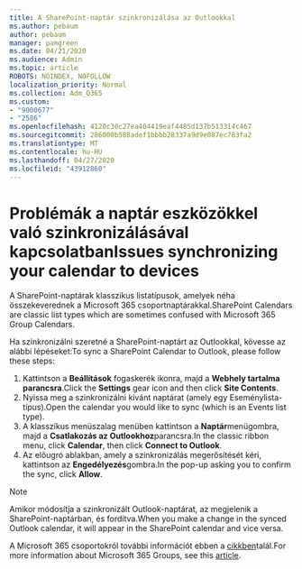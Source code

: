 ```yaml
---
title: A SharePoint-naptár szinkronizálása az Outlookkal
ms.author: pebaum
author: pebaum
manager: pamgreen
ms.date: 04/21/2020
ms.audience: Admin
ms.topic: article
ROBOTS: NOINDEX, NOFOLLOW
localization_priority: Normal
ms.collection: Adm_O365
ms.custom:
- "9000677"
- "2586"
ms.openlocfilehash: 4120c30c27ea404419eaf4485d137b513314c467
ms.sourcegitcommit: 286000b588adef1bbbb28337a9d9e087ec783fa2
ms.translationtype: MT
ms.contentlocale: hu-HU
ms.lasthandoff: 04/27/2020
ms.locfileid: "43912860"
---
```

# <a name="issues-synchronizing-your-calendar-to-devices"></a><span data-ttu-id="f41e0-102">Problémák a naptár eszközökkel való szinkronizálásával kapcsolatban</span><span class="sxs-lookup"><span data-stu-id="f41e0-102">Issues synchronizing your calendar to devices</span></span>

<span data-ttu-id="f41e0-103">A SharePoint-naptárak klasszikus listatípusok, amelyek néha összekeverednek a Microsoft 365 csoportnaptárakkal.</span><span class="sxs-lookup"><span data-stu-id="f41e0-103">SharePoint Calendars are classic list types which are sometimes confused with Microsoft 365 Group Calendars.</span></span>

<span data-ttu-id="f41e0-104">Ha szinkronizálni szeretné a SharePoint-naptárt az Outlookkal, kövesse az alábbi lépéseket:</span><span class="sxs-lookup"><span data-stu-id="f41e0-104">To sync a SharePoint Calendar to Outlook, please follow these steps:</span></span>

1. <span data-ttu-id="f41e0-105">Kattintson a **Beállítások** fogaskerék ikonra, majd a **Webhely tartalma parancsra**.</span><span class="sxs-lookup"><span data-stu-id="f41e0-105">Click the **Settings** gear icon and then click **Site Contents**.</span></span>
2. <span data-ttu-id="f41e0-106">Nyissa meg a szinkronizálni kívánt naptárat (amely egy Eseménylista-típus).</span><span class="sxs-lookup"><span data-stu-id="f41e0-106">Open the calendar you would like to sync (which is an Events list type).</span></span>
3. <span data-ttu-id="f41e0-107">A klasszikus menüszalag menüben kattintson a **Naptár**menügombra, majd a **Csatlakozás az Outlookhoz**parancsra.</span><span class="sxs-lookup"><span data-stu-id="f41e0-107">In the classic ribbon menu, click **Calendar**, then click **Connect to Outlook**.</span></span>
4. <span data-ttu-id="f41e0-108">Az előugró ablakban, amely a szinkronizálás megerősítését kéri, kattintson az **Engedélyezés**gombra.</span><span class="sxs-lookup"><span data-stu-id="f41e0-108">In the pop-up asking you to confirm the sync, click **Allow**.</span></span>

>[!Note]
> <span data-ttu-id="f41e0-109">Amikor módosítja a szinkronizált Outlook-naptárat, az megjelenik a SharePoint-naptárban, és fordítva.</span><span class="sxs-lookup"><span data-stu-id="f41e0-109">When you make a change in the synced Outlook calendar, it will appear in the SharePoint calendar and vice versa.</span></span>

<span data-ttu-id="f41e0-110">A Microsoft 365 csoportokról további információt ebben a [cikkben](https://support.office.com/article/Learn-about-Office-365-groups-b565caa1-5c40-40ef-9915-60fdb2d97fa2)talál.</span><span class="sxs-lookup"><span data-stu-id="f41e0-110">For more information about Microsoft 365 Groups, see this [article](https://support.office.com/article/Learn-about-Office-365-groups-b565caa1-5c40-40ef-9915-60fdb2d97fa2).</span></span>
